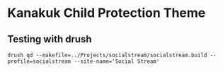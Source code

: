 # Kanakuk Child Protection Theme

## Testing with drush
    drush qd --makefile=../Projects/socialstream/socialstream.build --profile=socialstream --site-name='Social Stream'
